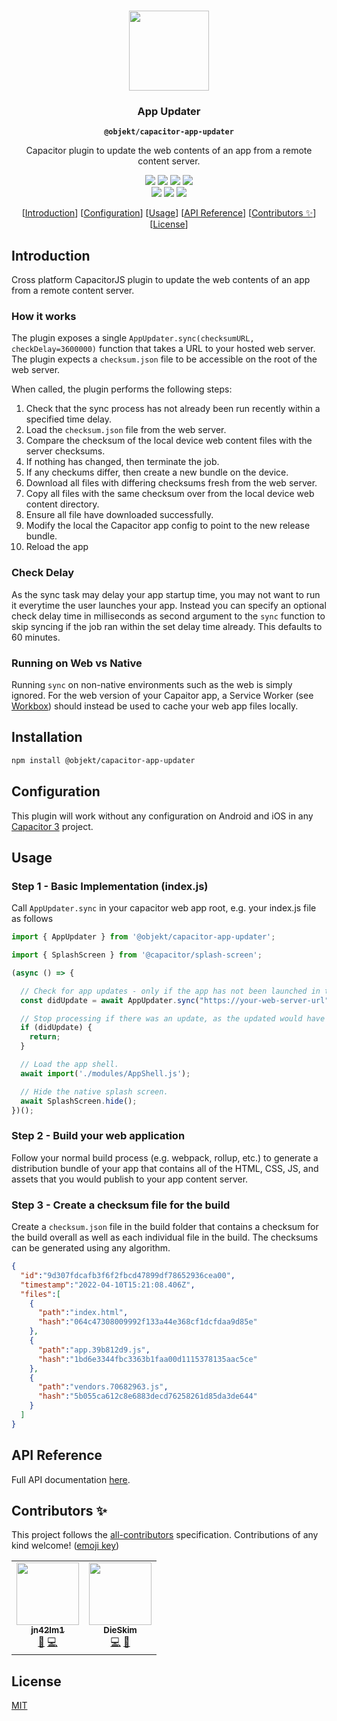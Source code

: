 <p align="center"><br><img src="https://user-images.githubusercontent.com/236501/85893648-1c92e880-b7a8-11ea-926d-95355b8175c7.png" width="128" height="128"/></p>

<h3 align="center">App Updater</h3>
<p align="center"><strong><code>@objekt/capacitor-app-updater</code></strong></p>
<p align="center">Capacitor plugin to update the web contents of an app from a remote content server.</p>

<p align="center">
	<img src="https://img.shields.io/badge/Capacitor%20V3%20Support-yes-green?logo=Capacitor&style=flat-square"/>
	<img src="https://img.shields.io/maintenance/yes/2022?style=flat-square"/>
	<a href="https://github.com/capacitor-community/http/actions?query=workflow%3A%22Test+and+Build+Plugin%22"><img src="https://img.shields.io/github/workflow/status/capacitor-community/http/Test%20and%20Build%20Plugin?style=flat-square"/></a>
	<a href="https://www.npmjs.com/package/@objekt/capacitor-app-updater"><img src="https://img.shields.io/npm/l/@objekt/capacitor-app-updater?style=flat-square"/></a>
	<br>
	<a href="https://www.npmjs.com/package/@objekt/capacitor-app-updater"><img src="https://img.shields.io/npm/dw/@objekt/capacitor-app-updater?style=flat-square"/></a>
	<a href="https://www.npmjs.com/package/@objekt/capacitor-app-updater"><img src="https://img.shields.io/npm/v/@objekt/capacitor-app-updater?style=flat-square"/></a>
	<!-- ALL-CONTRIBUTORS-BADGE:START - Do not remove or modify this section -->
<a href="#contributors-"><img src="https://img.shields.io/badge/all%20contributors-2-orange?style=flat-square" /></a>
<!-- ALL-CONTRIBUTORS-BADGE:END -->
</p>

<p align="center">
	[<a href="#introduction">Introduction</a>]
	[<a href="#configuration">Configuration</a>]
	[<a href="#usage">Usage</a>]
	[<a href="##api-reference">API Reference</a>]
	[<a href="#contributors-">Contributors ✨</a>]
	[<a href="#license">License</a>]
</p>

## Introduction
Cross platform CapacitorJS plugin to update the web contents of an app from a remote content server.

### How it works
The plugin exposes a single ```AppUpdater.sync(checksumURL, checkDelay=3600000)``` function that takes a URL to your
hosted web server. The plugin expects a ```checksum.json``` file to be accessible on the root of the web server.

When called, the plugin performs the following steps:
1. Check that the sync process has not already been run recently within a specified time delay.
2. Load the ```checksum.json``` file from the web server.
3. Compare the checksum of the local device web content files with the server checksums.
4. If nothing has changed, then terminate the job.
5. If any checkums differ, then create a new bundle on the device.
6. Download all files with differing checksums fresh from the web server.
7. Copy all files with the same checksum over from the local device web content directory.
8. Ensure all file have downloaded successfully.
9. Modify the local the Capacitor app config to point to the new release bundle.
10. Reload the app

### Check Delay

As the sync task may delay your app startup time, you may not want to run it everytime the user launches your app.
Instead you can specify an optional check delay time in milliseconds as second argument to the ```sync``` function to
skip syncing if the job ran within the set delay time already. This defaults to 60 minutes.

### Running on Web vs Native

Running ```sync``` on non-native environments such as the web is simply ignored. For the web version of your Capaitor
app, a Service Worker (see
[Workbox](https://developer.chrome.com/docs/workbox/)) should instead be used to cache your web app files locally.

## Installation
```bash
npm install @objekt/capacitor-app-updater
```

## Configuration
This plugin will work without any configuration on Android and iOS in any [Capacitor 3](https://capacitorjs.com/) project.

## Usage

### Step 1 - Basic Implementation (index.js)

Call ```AppUpdater.sync``` in your  capacitor web app root, e.g. your index.js file as follows

```js
import { AppUpdater } from '@objekt/capacitor-app-updater';

import { SplashScreen } from '@capacitor/splash-screen';

(async () => {

  // Check for app updates - only if the app has not been launched in the last 60 minutes.
  const didUpdate = await AppUpdater.sync("https://your-web-server-url", 1000*60*60);

  // Stop processing if there was an update, as the updated would have triggered a page reload.
  if (didUpdate) {
    return;
  }

  // Load the app shell.
  await import('./modules/AppShell.js');

  // Hide the native splash screen.
  await SplashScreen.hide();
})();
```
### Step 2 - Build your web application

Follow your normal build process (e.g. webpack, rollup, etc.) to generate a distribution bundle of your app that
contains all of the HTML, CSS, JS, and assets that you would publish to your app content server.

### Step 3 - Create a checksum file for the build

Create a ```checksum.json``` file in the build folder that contains a checksum for the build overall as well as each
individual file in the build. The checksums can be generated using any algorithm.
```json
{
  "id":"9d307fdcafb3f6f2fbcd47899df78652936cea00",
  "timestamp":"2022-04-10T15:21:08.406Z",
  "files":[
    {
      "path":"index.html",
      "hash":"064c47308009992f133a44e368cf1dcfdaa9d85e"
    },
    {
      "path":"app.39b812d9.js",
      "hash":"1bd6e3344fbc3363b1faa00d1115378135aac5ce"
    },
    {
      "path":"vendors.70682963.js",
      "hash":"5b055ca612c8e6883decd76258261d85da3de644"
    }
  ]
}
```

## API Reference

Full API documentation [here](https://objektlabs.github.io/capacitor-app-updater/modules.html).

## Contributors ✨

This project follows the [all-contributors](https://github.com/all-contributors/all-contributors) specification.
Contributions of any kind welcome! ([emoji key](https://allcontributors.org/docs/en/emoji-key))
<!-- ALL-CONTRIBUTORS-LIST:START - Do not remove or modify this section -->
<!-- prettier-ignore-start -->
<!-- markdownlint-disable -->
<table>
  <tr>
    <td align="center"><a href="https://github.com/jn42lm1"><img src="https://avatars2.githubusercontent.com/u/54233338?v=4?s=100" width="100px;" alt=""/><br /><sub><b>jn42lm1</b></sub></a><br /><a href="https://github.com/objektlabs/capacitor-app-updater/commits?author=jn42lm1" title="Documentation">📖</a> <a href="https://github.com/objektlabs/capacitor-app-updater/commits?author=jn42lm1" title="Code">💻</a></td>
    <td align="center"><a href="https://github.com/souserig"><img src="https://avatars.githubusercontent.com/u/12587307?v=4?s=100" width="100px;" alt=""/><br /><sub><b>DieSkim</b></sub></a><br /><a href="https://github.com/objektlabs/capacitor-app-updater/commits?author=souserig" title="Code">💻</a> <a href="https://github.com/objektlabs/capacitor-app-updater/pulls?q=is%3Apr+reviewed-by%3Asouserig" title="Reviewed Pull Requests">👀</a></td>
  </tr>
</table>

<!-- markdownlint-restore -->
<!-- prettier-ignore-end -->

<!-- ALL-CONTRIBUTORS-LIST:END -->

## License

[MIT](LICENSE)
